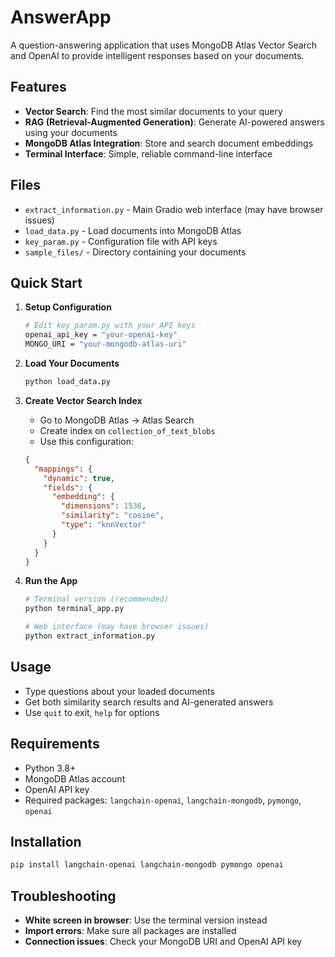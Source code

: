 # AnswerApp

A question-answering application that uses MongoDB Atlas Vector Search and OpenAI to provide intelligent responses based on your documents.

## Features

- **Vector Search**: Find the most similar documents to your query
- **RAG (Retrieval-Augmented Generation)**: Generate AI-powered answers using your documents
- **MongoDB Atlas Integration**: Store and search document embeddings
- **Terminal Interface**: Simple, reliable command-line interface

## Files

- `extract_information.py` - Main Gradio web interface (may have browser issues)
- `load_data.py` - Load documents into MongoDB Atlas
- `key_param.py` - Configuration file with API keys
- `sample_files/` - Directory containing your documents

## Quick Start

1. **Setup Configuration**
   ```bash
   # Edit key_param.py with your API keys
   openai_api_key = "your-openai-key"
   MONGO_URI = "your-mongodb-atlas-uri"
   ```

2. **Load Your Documents**
   ```bash
   python load_data.py
   ```

3. **Create Vector Search Index**
   - Go to MongoDB Atlas → Atlas Search
   - Create index on `collection_of_text_blobs`
   - Use this configuration:
   ```json
   {
     "mappings": {
       "dynamic": true,
       "fields": {
         "embedding": {
           "dimensions": 1536,
           "similarity": "cosine",
           "type": "knnVector"
         }
       }
     }
   }
   ```

4. **Run the App**
   ```bash
   # Terminal version (recommended)
   python terminal_app.py
   
   # Web interface (may have browser issues)
   python extract_information.py
   ```

## Usage

- Type questions about your loaded documents
- Get both similarity search results and AI-generated answers
- Use `quit` to exit, `help` for options

## Requirements

- Python 3.8+
- MongoDB Atlas account
- OpenAI API key
- Required packages: `langchain-openai`, `langchain-mongodb`, `pymongo`, `openai`

## Installation

```bash
pip install langchain-openai langchain-mongodb pymongo openai
```

## Troubleshooting

- **White screen in browser**: Use the terminal version instead
- **Import errors**: Make sure all packages are installed
- **Connection issues**: Check your MongoDB URI and OpenAI API key 